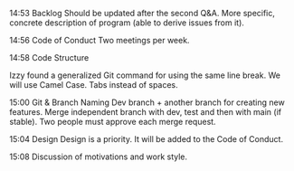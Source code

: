 14:53 Backlog
Should be updated after the second Q&A. More specific, concrete description of program (able to derive issues from it).

14:56 Code of Conduct
Two meetings per week.

14:58 Code Structure

Izzy found a generalized Git command for using the same line break.
We will use Camel Case. Tabs instead of spaces.


15:00 Git & Branch Naming
Dev branch + another branch for creating new features. Merge independent branch with dev, test and then with main (if stable). Two people must approve each merge request.

15:04 Design
Design is a priority. It will be added to the Code of Conduct.

15:08 Discussion of motivations and work style.
